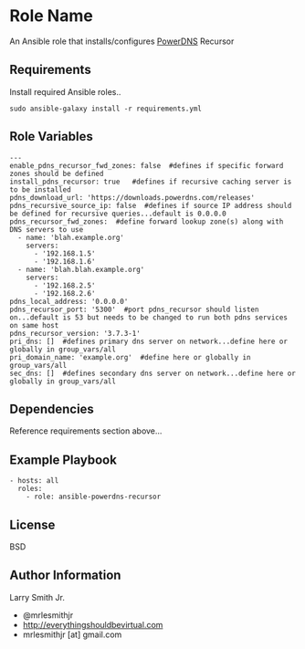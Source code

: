 Role Name
=========

An Ansible role that installs/configures [PowerDNS] Recursor

Requirements
------------

Install required Ansible roles..  
````
sudo ansible-galaxy install -r requirements.yml
````

Role Variables
--------------

````
---
enable_pdns_recursor_fwd_zones: false  #defines if specific forward zones should be defined
install_pdns_recursor: true   #defines if recursive caching server is to be installed
pdns_download_url: 'https://downloads.powerdns.com/releases'
pdns_recursive_source_ip: false  #defines if source IP address should be defined for recursive queries...default is 0.0.0.0
pdns_recursor_fwd_zones:  #define forward lookup zone(s) along with DNS servers to use
  - name: 'blah.example.org'
    servers:
      - '192.168.1.5'
      - '192.168.1.6'
  - name: 'blah.blah.example.org'
    servers:
      - '192.168.2.5'
      - '192.168.2.6'
pdns_local_address: '0.0.0.0'
pdns_recursor_port: '5300'  #port pdns_recursor should listen on...default is 53 but needs to be changed to run both pdns services on same host
pdns_recursor_version: '3.7.3-1'
pri_dns: []  #defines primary dns server on network...define here or globally in group_vars/all
pri_domain_name: 'example.org'  #define here or globally in group_vars/all
sec_dns: []  #defines secondary dns server on network...define here or globally in group_vars/all
````

Dependencies
------------

Reference requirements section above...

Example Playbook
----------------

````
- hosts: all
  roles:
    - role: ansible-powerdns-recursor
````

License
-------

BSD

Author Information
------------------

Larry Smith Jr.
- @mrlesmithjr
- http://everythingshouldbevirtual.com
- mrlesmithjr [at] gmail.com

[PowerDNS]: <https://www.powerdns.com/>
